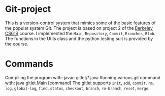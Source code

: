 # Git-project
 This is a version-control system that mimics some of the basic features of the popular system Git. The project is based on project 2 of the [Berkeley CS61B](https://sp21.datastructur.es/materials/proj/proj2/proj2) course. I implemented the `Main`, `Repository`, `Commit`, `Branches`, `Blob`. The functions in the Utils class and the python testing suit is provided by the course.
# Commands
Compiling the program with: 
 javac gitlet/*.java
Running various git command with:
 java gitlet.Main [command]
The gitlet supports `init`, `add`, `commit`, `rm`, `log`, `global-log`, `find`, `status`, `checkout`, `branch`, `rm-branch`, `reset`, `merge`.
    

